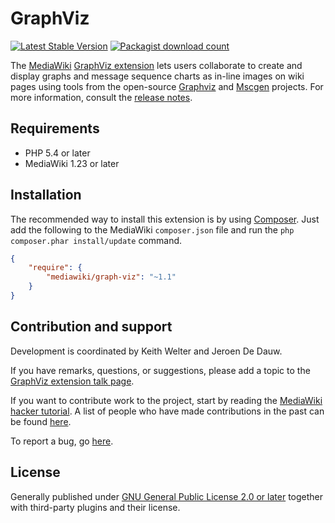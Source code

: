 # GraphViz
[![Latest Stable Version](https://poser.pugx.org/mediawiki/graph-viz/version.png)](https://packagist.org/packages/mediawiki/graph-viz)
[![Packagist download count](https://poser.pugx.org/mediawiki/graph-viz/d/total.png)](https://packagist.org/packages/mediawiki/graph-viz)

The [MediaWiki][mediawiki] [GraphViz extension][gv_ext] lets users collaborate to create and display graphs and message sequence charts as in-line images on wiki pages using tools from the open-source [Graphviz][graphviz] and [Mscgen][mscgen] projects.  For more information, consult the [release notes](RELEASE-NOTES.md).

## Requirements

- PHP 5.4 or later
- MediaWiki 1.23 or later

## Installation

The recommended way to install this extension is by using [Composer][composer]. Just add the following to the MediaWiki `composer.json` file and run the ``php composer.phar install/update`` command.

```json
{
	"require": {
		"mediawiki/graph-viz": "~1.1"
	}
}
```

## Contribution and support

Development is coordinated by Keith Welter and Jeroen De Dauw.

If you have remarks, questions, or suggestions, please add a topic to the [GraphViz extension talk page][talk].

If you want to contribute work to the project, start by reading the [MediaWiki hacker tutorial][hacker]. A list of people who have made contributions in the past can be found [here][contributors].

To report a bug, go [here](https://bugzilla.wikimedia.org/enter_bug.cgi?product=MediaWiki%20extensions&format=guided).

## License

Generally published under [GNU General Public License 2.0 or later][license] together with third-party plugins and their license.

[mediawiki]: https://www.mediawiki.org/wiki/MediaWiki
[gv_ext]: https://www.mediawiki.org/wiki/Extension:GraphViz
[graphviz]: https://github.com/ellson/graphviz
[mscgen]: http://www.mcternan.me.uk/mscgen/
[composer]: https://getcomposer.org/
[talk]: https://www.mediawiki.org/wiki/Extension_talk:GraphViz
[hacker]: https://www.mediawiki.org/wiki/How_to_become_a_MediaWiki_hacker/Extension_Writing_Tutorial
[contributors]: https://github.com/mediawiki-extensions-GraphViz/graphs/contributors
[license]: https://www.gnu.org/copyleft/gpl.html
